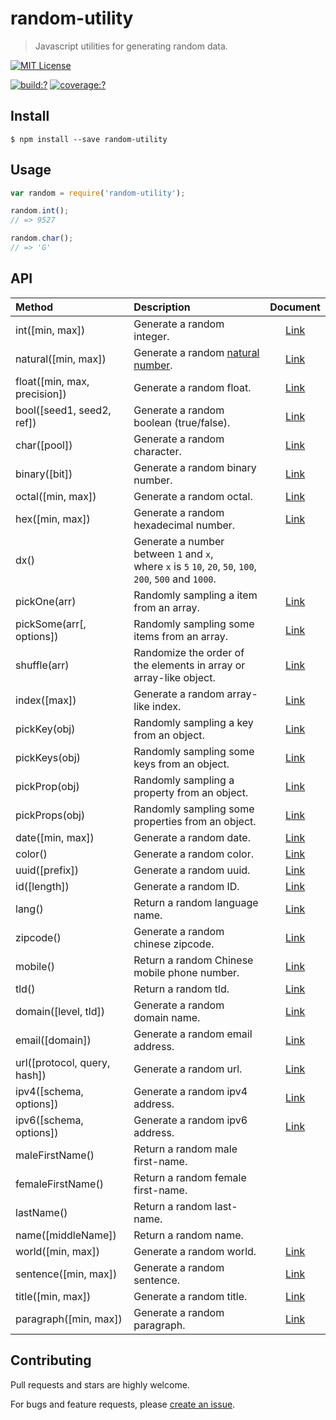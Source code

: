 # random-utility

> Javascript utilities for generating random data.


[![MIT License](https://img.shields.io/badge/license-MIT_License-green.svg?style=flat-square)](https://github.com/mock-end/random-utility/blob/master/LICENSE)

[![build:?](https://img.shields.io/travis/mock-end/random-utility/master.svg?style=flat-square)](https://travis-ci.org/mock-end/random-utility)
[![coverage:?](https://img.shields.io/coveralls/mock-end/random-utility/master.svg?style=flat-square)](https://coveralls.io/github/mock-end/random-utility)


## Install

```
$ npm install --save random-utility
```

## Usage

```js
var random = require('random-utility');

random.int();
// => 9527

random.char();
// => 'G'

```

## API

| Method | Description  | Document |
|:-------|:-------------|:--------:|
| int([min, max])  | Generate a random integer.  | [Link](https://github.com/mock-end/random-integral#random-integral)  |
| natural([min, max])  | Generate a random [natural number](https://en.wikipedia.org/wiki/Natural_number).  | [Link](https://github.com/mock-end/random-natural#random-natural)  |
| float([min, max, precision])  | Generate a random float.  | [Link](https://github.com/mock-end/random-decimal#random-decimal)  |
| bool([seed1, seed2, ref])  | Generate a random boolean (true/false). | [Link](https://github.com/mock-end/random-bool#random-bool)  |
| char([pool])  | Generate a random character. | [Link](https://github.com/mock-end/random-char#random-char)  |
| binary([bit]) | Generate a random binary number. | [Link](https://github.com/mock-end/random-binary#random-binary) |
| octal([min, max]) | Generate a random octal. | [Link](https://github.com/mock-end/random-octal#random-octal) |
| hex([min, max]) | Generate a random hexadecimal number. | [Link](https://github.com/mock-end/random-hexadecimal#random-hexadecimal) |
| dx() | Generate a number between `1` and `x`,<br> where `x` is `5` `10`, `20`, `50`, `100`, `200`, `500` and `1000`. |  |
| pickOne(arr) | Randomly sampling a item from an array. | [Link](https://github.com/mock-end/pick-item#pick-item) |
| pickSome(arr[, options]) | Randomly sampling some items from an array. | [Link](https://github.com/mock-end/pick-items#pick-items) |
| shuffle(arr) | Randomize the order of the elements in array or array-like object. | [Link](https://github.com/mock-end/shuffle-arr#shuffle-arr) |
| index([max]) | Generate a random array-like index. | [Link](https://github.com/mock-end/random-index#random-index) |
| pickKey(obj) | Randomly sampling a key from an object. | [Link](https://github.com/mock-end/pick-key#pick-key) |
| pickKeys(obj) | Randomly sampling some keys from an object. | [Link](https://github.com/mock-end/pick-keys#pick-keys) |
| pickProp(obj) | Randomly sampling a property from an object. | [Link](https://github.com/mock-end/pick-prop#pick-prop) |
| pickProps(obj) | Randomly sampling some properties from an object. | [Link](https://github.com/mock-end/pick-props#pick-props) |
| date([min, max]) | Generate a random date. | [Link](https://github.com/mock-end/random-datetime#random-datetime) |
| color() | Generate a random color. | [Link](https://github.com/mock-end/random-color#random-color) |
| uuid([prefix]) | Generate a random uuid. | [Link](https://github.com/mock-end/random-uuid#random-uuid) |
| id([length]) | Generate a random ID. | [Link](https://github.com/mock-end/random-identity#random-identity) |
| lang() | Return a random language name. | [Link](https://github.com/mock-end/random-lang#random-lang) |
| zipcode() | Generate a random chinese zipcode. | [Link](https://github.com/mock-end/random-zipcode#random-zipcode) |
| mobile() | Return a random Chinese mobile phone number. | [Link](https://github.com/mock-end/random-mobile#random-mobile) |
| tld() | Return a random tld. | [Link](https://github.com/mock-end/random-tld#random-tld) |
| domain([level, tld]) | Generate a random domain name. | [Link](https://github.com/mock-end/random-domains#random-domains) |
| email([domain]) | Generate a random email address. | [Link](https://github.com/mock-end/random-email#random-email) |
| url([protocol, query, hash]) | Generate a random url. | [Link](https://github.com/mock-end/random-uri#random-uri) |
| ipv4([schema, options]) | Generate a random ipv4 address. | [Link](https://github.com/mock-end/random-ipv4#random-ipv4) |
| ipv6([schema, options]) | Generate a random ipv6 address.| [Link](https://github.com/mock-end/random-ipv6#random-ipv6) |
| maleFirstName() | Return a random male first-name. | |
| femaleFirstName() | Return a random female first-name. | |
| lastName() | Return a random last-name. | |
| name([middleName]) | Return a random name. | |
| world([min, max]) | Generate a random world. | [Link](https://github.com/mock-end/random-lorem#random-lorem) |
| sentence([min, max]) | Generate a random sentence. | [Link](https://github.com/mock-end/random-sentence#random-sentence) |
| title([min, max]) | Generate a random title. | [Link](https://github.com/mock-end/random-title#random-title) |
| paragraph([min, max]) | Generate a random paragraph. | [Link](https://github.com/mock-end/random-paragraph#random-paragraph) |


## Contributing

Pull requests and stars are highly welcome.

For bugs and feature requests, please [create an issue](https://github.com/mock-end/random-utility/issues/new).

